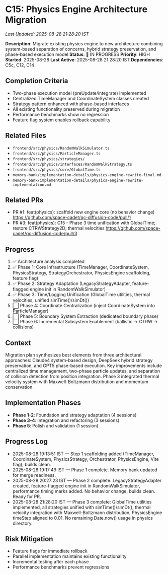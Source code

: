 # C15: Physics Engine Architecture Migration
*Last Updated: 2025-08-28 21:28:20 IST*

**Description**: Migrate existing physics engine to new architecture combining system-based separation of concerns, hybrid strategy preservation, and phase-based execution model
**Status**: 🔄 IN PROGRESS
**Priority**: HIGH
**Started**: 2025-08-28
**Last Active**: 2025-08-28 21:28:20 IST
**Dependencies**: C5c, C12, C14

## Completion Criteria
- Two-phase execution model (preUpdate/integrate) implemented
- Centralized TimeManager and CoordinateSystem classes created
- Strategy pattern enhanced with phase-based interfaces
- All existing functionality preserved during migration
- Performance benchmarks show no regression
- Feature flag system enables rollback capability

## Related Files
- `frontend/src/physics/RandomWalkSimulator.ts`
- `frontend/src/physics/ParticleManager.ts`
- `frontend/src/physics/strategies/`
- `frontend/src/physics/interfaces/RandomWalkStrategy.ts`
- `frontend/src/physics/core/GlobalTime.ts`
- `memory-bank/implementation-details/physics-engine-rewrite-final.md`
- `memory-bank/implementation-details/physics-engine-rewrite-implementation.md`

## Related PRs
- PR #1: feat(physics): scaffold new engine core (no behavior change)
  https://github.com/space-cadet/qc-diffusion-code/pull/1
- PR #3: feat(physics): C15 - Phase 3 time unification with GlobalTime; restore CTRWStrategy2D; thermal velocities
  https://github.com/space-cadet/qc-diffusion-code/pull/3

## Progress
1. ✅ Architecture analysis completed
2. ✅ Phase 1: Core Infrastructure (TimeManager, CoordinateSystem, PhysicsStrategy, StrategyOrchestrator, PhysicsEngine scaffolding, feature flag)
3. ✅ Phase 2: Strategy Adaptation (LegacyStrategyAdapter, feature-flagged engine init in RandomWalkSimulator)
4. ✅ Phase 3: Time/Logging Unification (GlobalTime utilities, thermal velocities, unified simTime()/simDt())
5. ⬜ Phase 4: Coordinate Centralization (inject CoordinateSystem into ParticleManager)
6. ⬜ Phase 5: Boundary System Extraction (dedicated boundary phase)
7. ⬜ Phase 6: Incremental Subsystem Enablement (ballistic → CTRW → collisions)

## Context
Migration plan synthesizes best elements from three architectural approaches: Claude4 system-based design, DeepSeek hybrid strategy preservation, and GPT5 phase-based execution. Key improvements include centralized time management, two-phase particle updates, and separation of collision detection from position integration. Phase 3 integrated thermal velocity system with Maxwell-Boltzmann distribution and momentum conservation.

## Implementation Phases
- **Phase 1-2**: Foundation and strategy adaptation (4 sessions)
- **Phase 3-4**: Integration and refactoring (3 sessions)  
- **Phase 5**: Polish and validation (1 session)

## Progress Log
- 2025-08-28 19:13:51 IST — Step 1 scaffolding added (TimeManager, CoordinateSystem, PhysicsStrategy, Orchestrator, PhysicsEngine, Vite flag); builds clean.
- 2025-08-28 19:17:49 IST — Phase 1 complete. Memory bank updated for merge readiness.
- 2025-08-28 20:27:23 IST — Phase 2 complete: LegacyStrategyAdapter created, feature-flagged engine init in RandomWalkSimulator, performance timing marks added. No behavior change, builds clean. Ready for PR.
- 2025-08-28 21:28:20 IST — Phase 3 complete: GlobalTime utilities implemented, all strategies unified with simTime()/simDt(), thermal velocity integration with Maxwell-Boltzmann distribution, PhysicsEngine timeStep aligned to 0.01. No remaining Date.now() usage in physics directory.

## Risk Mitigation
- Feature flags for immediate rollback
- Parallel implementation maintains existing functionality
- Incremental testing after each phase
- Performance benchmarks prevent regressions